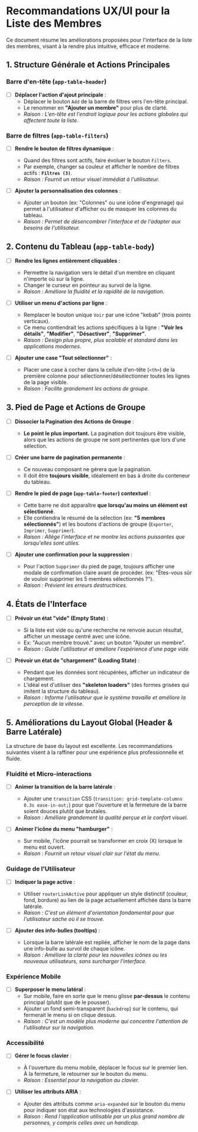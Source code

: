 # Recommandations UX/UI pour la Liste des Membres

Ce document résume les améliorations proposées pour l'interface de la liste des membres, visant à la rendre plus intuitive, efficace et moderne.

## 1. Structure Générale et Actions Principales

### Barre d'en-tête (`app-table-header`)
- [ ] **Déplacer l'action d'ajout principale** :
  - Déplacer le bouton `Add` de la barre de filtres vers l'en-tête principal.
  - Le renommer en **"Ajouter un membre"** pour plus de clarté.
  - *Raison : L'en-tête est l'endroit logique pour les actions globales qui affectent toute la liste.*

### Barre de filtres (`app-table-filters`)
- [ ] **Rendre le bouton de filtres dynamique** :
  - Quand des filtres sont actifs, faire évoluer le bouton `Filters`.
  - Par exemple, changer sa couleur et afficher le nombre de filtres actifs : **`Filtres (3)`**.
  - *Raison : Fournit un retour visuel immédiat à l'utilisateur.*

- [ ] **Ajouter la personnalisation des colonnes** :
  - Ajouter un bouton (ex: "Colonnes" ou une icône d'engrenage) qui permet à l'utilisateur d'afficher ou de masquer les colonnes du tableau.
  - *Raison : Permet de désencombrer l'interface et de l'adapter aux besoins de l'utilisateur.*

## 2. Contenu du Tableau (`app-table-body`)

- [ ] **Rendre les lignes entièrement cliquables** :
  - Permettre la navigation vers le détail d'un membre en cliquant n'importe où sur la ligne.
  - Changer le curseur en pointeur au survol de la ligne.
  - *Raison : Améliore la fluidité et la rapidité de la navigation.*

- [ ] **Utiliser un menu d'actions par ligne** :
  - Remplacer le bouton unique `Voir` par une icône "kebab" (trois points verticaux).
  - Ce menu contiendrait les actions spécifiques à la ligne : **"Voir les détails"**, **"Modifier"**, **"Désactiver"**, **"Supprimer"**.
  - *Raison : Design plus propre, plus scalable et standard dans les applications modernes.*

- [ ] **Ajouter une case "Tout sélectionner"** :
  - Placer une case à cocher dans la cellule d'en-tête (`<th>`) de la première colonne pour sélectionner/désélectionner toutes les lignes de la page visible.
  - *Raison : Facilite grandement les actions de groupe.*

## 3. Pied de Page et Actions de Groupe

- [ ] **Dissocier la Pagination des Actions de Groupe** :
  - **Le point le plus important.** La pagination doit toujours être visible, alors que les actions de groupe ne sont pertinentes que lors d'une sélection.

- [ ] **Créer une barre de pagination permanente** :
  - Ce nouveau composant ne gérera que la pagination.
  - Il doit être **toujours visible**, idéalement en bas à droite du conteneur du tableau.

- [ ] **Rendre le pied de page (`app-table-footer`) contextuel** :
  - Cette barre ne doit apparaître **que lorsqu'au moins un élément est sélectionné**.
  - Elle contiendra le résumé de la sélection (ex: **"5 membres sélectionnés"**) et les boutons d'actions de groupe (`Exporter`, `Imprimer`, `Supprimer`).
  - *Raison : Allège l'interface et ne montre les actions puissantes que lorsqu'elles sont utiles.*

- [ ] **Ajouter une confirmation pour la suppression** :
  - Pour l'action `Supprimer` du pied de page, toujours afficher une modale de confirmation claire avant de procéder. (ex: "Êtes-vous sûr de vouloir supprimer les 5 membres sélectionnés ?").
  - *Raison : Prévient les erreurs destructrices.*

## 4. États de l'Interface

- [ ] **Prévoir un état "vide" (Empty State)** :
  - Si la liste est vide ou qu'une recherche ne renvoie aucun résultat, afficher un message centré avec une icône.
  - Ex: "Aucun membre trouvé." avec un bouton "Ajouter un membre".
  - *Raison : Guide l'utilisateur et améliore l'expérience d'une page vide.*

- [ ] **Prévoir un état de "chargement" (Loading State)** :
  - Pendant que les données sont récupérées, afficher un indicateur de chargement.
  - L'idéal est d'utiliser des **"skeleton loaders"** (des formes grisées qui imitent la structure du tableau).
  - *Raison : Informe l'utilisateur que le système travaille et améliore la perception de la vitesse.*

## 5. Améliorations du Layout Global (Header & Barre Latérale)

La structure de base du layout est excellente. Les recommandations suivantes visent à la raffiner pour une expérience plus professionnelle et fluide.

### Fluidité et Micro-interactions
- [ ] **Animer la transition de la barre latérale** :
  - Ajouter une `transition` CSS (`transition: grid-template-columns 0.3s ease-in-out;`) pour que l'ouverture et la fermeture de la barre soient douces plutôt que brutales.
  - *Raison : Améliore grandement la qualité perçue et le confort visuel.*

- [ ] **Animer l'icône du menu "hamburger"** :
  - Sur mobile, l'icône pourrait se transformer en croix (X) lorsque le menu est ouvert.
  - *Raison : Fournit un retour visuel clair sur l'état du menu.*

### Guidage de l'Utilisateur
- [ ] **Indiquer la page active** :
  - Utiliser `routerLinkActive` pour appliquer un style distinctif (couleur, fond, bordure) au lien de la page actuellement affichée dans la barre latérale.
  - *Raison : C'est un élément d'orientation fondamental pour que l'utilisateur sache où il se trouve.*

- [ ] **Ajouter des info-bulles (tooltips)** :
  - Lorsque la barre latérale est repliée, afficher le nom de la page dans une info-bulle au survol de chaque icône.
  - *Raison : Améliore la clarté pour les nouvelles icônes ou les nouveaux utilisateurs, sans surcharger l'interface.*

### Expérience Mobile
- [ ] **Superposer le menu latéral** :
  - Sur mobile, faire en sorte que le menu glisse **par-dessus** le contenu principal (plutôt que de le pousser).
  - Ajouter un fond semi-transparent (`backdrop`) sur le contenu, qui fermerait le menu si on clique dessus.
  - *Raison : C'est un modèle plus moderne qui concentre l'attention de l'utilisateur sur la navigation.*

### Accessibilité
- [ ] **Gérer le focus clavier** :
  - À l'ouverture du menu mobile, déplacer le focus sur le premier lien. À la fermeture, le retourner sur le bouton du menu.
  - *Raison : Essentiel pour la navigation au clavier.*

- [ ] **Utiliser les attributs ARIA** :
  - Ajouter des attributs comme `aria-expanded` sur le bouton du menu pour indiquer son état aux technologies d'assistance.
  - *Raison : Rend l'application utilisable par un plus grand nombre de personnes, y compris celles avec un handicap.*